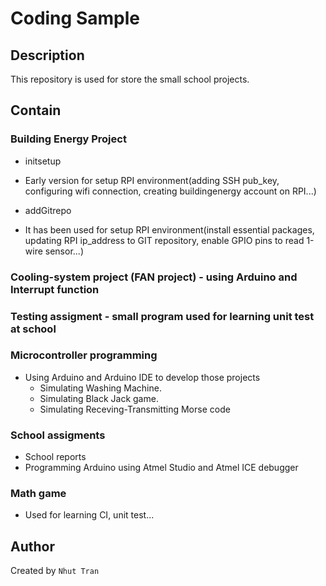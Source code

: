 # Coding Sample


Description
-----------
This repository is used for store the small school projects.

Contain
-------
### Building Energy Project
* initsetup
 - Early version for setup RPI environment(adding SSH pub_key, configuring wifi connection, creating buildingenergy account on RPI...) 

* addGitrepo
 - It has been used for setup RPI environment(install essential packages, updating RPI ip_address to GIT repository, enable GPIO pins to read 1-wire sensor...)

### Cooling-system project (FAN project) - using Arduino and Interrupt function

### Testing assigment - small program used for learning unit test at school

### Microcontroller programming
* Using Arduino and Arduino IDE to develop those projects
	- Simulating Washing Machine. 
	- Simulating Black Jack game.
	- Simulating Receving-Transmitting Morse code

### School assigments
* School reports
* Programming Arduino using Atmel Studio and Atmel ICE debugger

### Math game
* Used for learning CI, unit test...

Author
------
Created by `Nhut Tran`